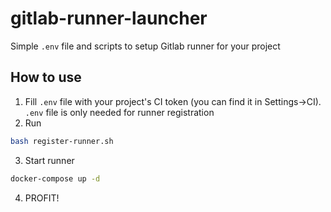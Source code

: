 # gitlab-runner-launcher

Simple `.env` file and scripts to setup Gitlab runner for your project

## How to use

1. Fill `.env` file with your project's CI token (you can find it in Settings->CI).
`.env` file is only needed for runner registration
2. Run

```bash
bash register-runner.sh
```

3. Start runner
```bash
docker-compose up -d 
```

4. PROFIT!
